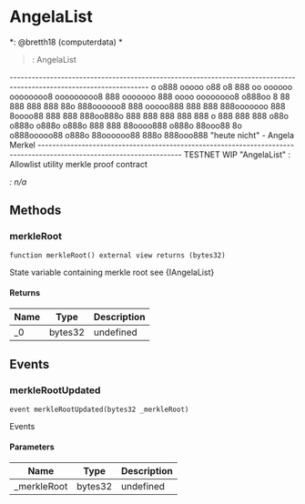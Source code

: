 # AngelaList

*:   @bretth18 (computerdata) *

> :   AngelaList

-------------------------------------------------------------------------------------------------------------------- o                                         o888             ooooo       o88                o8    888     oo oooooo     oooooooo8 ooooooooo8  888   ooooooo    888        oooo   oooooooo8 o888oo  8  88     888   888  888    88o 888oooooo8   888   ooooo888   888         888  888ooooooo  888    8oooo88    888   888   888oo888o 888          888 888    888   888      o  888          888 888    o88o  o888o o888o o888o 888     888  88oooo888 o888o 88ooo88 8o o888ooooo88 o888o 88oooooo88   888o  888ooo888        &quot;heute nicht&quot; - Angela Merkel                                                                                                                                                                                                                                                                                                                                                                                                                                        ---------------------------------------------------------------------------------------------------------------------                                                                                                                                                                                                                                                                                                                            TESTNET WIP &quot;AngelaList&quot;                :   Allowlist utility merkle proof contract

*:   n/a*

## Methods

### merkleRoot

```solidity
function merkleRoot() external view returns (bytes32)
```

State variable containing merkle root  see {IAngelaList}




#### Returns

| Name | Type | Description |
|---|---|---|
| _0 | bytes32 | undefined



## Events

### merkleRootUpdated

```solidity
event merkleRootUpdated(bytes32 _merkleRoot)
```

Events



#### Parameters

| Name | Type | Description |
|---|---|---|
| _merkleRoot  | bytes32 | undefined |



